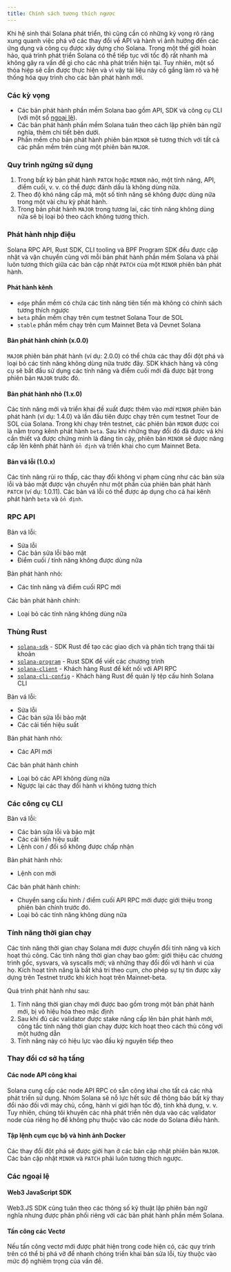 ```yaml
---
title: Chính sách tương thích ngược
---
```


Khi hệ sinh thái Solana phát triển, thì cũng cần có những kỳ vọng rõ ràng xung quanh việc phá vỡ các thay đổi về API và hành vi ảnh hưởng đến các ứng dụng và công cụ được xây dựng cho Solana. Trong một thế giới hoàn hảo, quá trình phát triển Solana có thể tiếp tục với tốc độ rất nhanh mà không gây ra vấn đề gì cho các nhà phát triển hiện tại. Tuy nhiên, một số thỏa hiệp sẽ cần được thực hiện và vì vậy tài liệu này cố gắng làm rõ và hệ thống hóa quy trình cho các bản phát hành mới.

### Các kỳ vọng

- Các bản phát hành phần mềm Solana bao gồm API, SDK và công cụ CLI (với một số [ngoại lệ](#exceptions)).
- Các bản phát hành phần mềm Solana tuân theo cách lập phiên bản ngữ nghĩa, thêm chi tiết bên dưới.
- Phần mềm cho bản phát hành phiên bản `MINOR` sẽ tương thích với tất cả các phần mềm trên cùng một phiên bản `MAJOR`.

### Quy trình ngừng sử dụng

1. Trong bất kỳ bản phát hành `PATCH` hoặc `MINOR` nào, một tính năng, API, điểm cuối, v. v. có thể được đánh dấu là không dùng nữa.
2. Theo độ khó nâng cấp mã, một số tính năng sẽ không được dùng nữa trong một vài chu kỳ phát hành.
3. Trong bản phát hành `MAJOR` trong tương lai, các tính năng không dùng nữa sẽ bị loại bỏ theo cách không tương thích.

### Phát hành nhịp điệu

Solana RPC API, Rust SDK, CLI tooling và BPF Program SDK đều được cập nhật và vận chuyển cùng với mỗi bản phát hành phần mềm Solana và phải luôn tương thích giữa các bản cập nhật `PATCH` của một `MINOR` phiên bản phát hành.

#### Phát hành kênh

- `edge` phần mềm có chứa các tính năng tiên tiến mà không có chính sách tương thích ngược
- `beta` phần mềm chạy trên cụm testnet Solana Tour de SOL
- `stable` phần mềm chạy trên cụm Mainnet Beta và Devnet Solana

#### Bản phát hành chính (x.0.0)

`MAJOR` phiên bản phát hành (ví dụ: 2.0.0) có thể chứa các thay đổi đột phá và loại bỏ các tính năng không dùng nữa trước đây. SDK khách hàng và công cụ sẽ bắt đầu sử dụng các tính năng và điểm cuối mới đã được bật trong phiên bản `MAJOR` trước đó.

#### Bản phát hành nhỏ (1.x.0)

Các tính năng mới và triển khai đề xuất được thêm vào _mới_ `MINOR` phiên bản phát hành (ví dụ: 1.4.0) và lần đầu tiên được chạy trên cụm testnet Tour de SOL của Solana. Trong khi chạy trên testnet, các phiên bản `MINOR` được coi là nằm trong kênh phát hành `beta`. Sau khi những thay đổi đó đã được vá khi cần thiết và được chứng minh là đáng tin cậy, phiên bản `MINOR` sẽ được nâng cấp lên kênh phát hành `ổn định` và triển khai cho cụm Mainnet Beta.

#### Bản vá lỗi (1.0.x)

Các tính năng rủi ro thấp, các thay đổi không vi phạm cũng như các bản sửa lỗi và bảo mật được vận chuyển như một phần của phiên bản phát hành `PATCH` (ví dụ: 1.0.11). Các bản vá lỗi có thể được áp dụng cho cả hai kênh phát hành `beta` và `ổn định`.

### RPC API

Bản vá lỗi:
- Sửa lỗi
- Các bản sửa lỗi bảo mật
- Điểm cuối / tính năng không được dùng nữa

Bản phát hành nhỏ:
- Các tính năng và điểm cuối RPC mới

Các bản phát hành chính:
- Loại bỏ các tính năng không dùng nữa

### Thùng Rust

* [`solana-sdk`](https://docs.rs/solana-sdk/) - SDK Rust để tạo các giao dịch và phân tích trạng thái tài khoản
* [`solana-program`](https://docs.rs/solana-program/) - Rust SDK để viết các chương trình
* [`solana-client`](https://docs.rs/solana-client/) - Khách hàng Rust để kết nối với API RPC
* [`solana-cli-config`](https://docs.rs/solana-cli-config/) - Khách hàng Rust để quản lý tệp cấu hình Solana CLI

Bản vá lỗi:
- Sửa lỗi
- Các bản sửa lỗi bảo mật
- Các cải tiến hiệu suất

Bản phát hành nhỏ:
- Các API mới

Các bản phát hành chính
- Loại bỏ các API không dùng nữa
- Ngược lại các thay đổi hành vi không tương thích

### Các công cụ CLI

Bản vá lỗi:
- Các bản sửa lỗi và bảo mật
- Các cải tiến hiệu suất
- Lệnh con / đối số không được chấp nhận

Bản phát hành nhỏ:
- Lệnh con mới

Các bản phát hành chính:
- Chuyển sang cấu hình / điểm cuối API RPC mới được giới thiệu trong phiên bản chính trước đó.
- Loại bỏ các tính năng không dùng nữa

### Tính năng thời gian chạy

Các tính năng thời gian chạy Solana mới được chuyển đổi tính năng và kích hoạt thủ công. Các tính năng thời gian chạy bao gồm: giới thiệu các chương trình gốc, sysvars, và syscalls mới; và những thay đổi đối với hành vi của họ. Kích hoạt tính năng là bất khả tri theo cụm, cho phép sự tự tin được xây dựng trên Testnet trước khi kích hoạt trên Mainnet-beta.

Quá trình phát hành như sau:

1. Tính năng thời gian chạy mới được bao gồm trong một bản phát hành mới, bị vô hiệu hóa theo mặc định
2. Sau khi đủ các validator được stake nâng cấp lên bản phát hành mới, công tắc tính năng thời gian chạy được kích hoạt theo cách thủ công với một hướng dẫn
3. Tính năng này có hiệu lực vào đầu kỷ nguyên tiếp theo

### Thay đổi cơ sở hạ tầng

#### Các node API công khai

Solana cung cấp các node API RPC có sẵn công khai cho tất cả các nhà phát triển sử dụng. Nhóm Solana sẽ nỗ lực hết sức để thông báo bất kỳ thay đổi nào đối với máy chủ, cổng, hành vi giới hạn tốc độ, tính khả dụng, v. v. Tuy nhiên, chúng tôi khuyên các nhà phát triển nên dựa vào các validator node của riêng họ để không phụ thuộc vào các node do Solana điều hành.

#### Tập lệnh cụm cục bộ và hình ảnh Docker

Các thay đổi đột phá sẽ được giới hạn ở các bản cập nhật phiên bản `MAJOR`. Các bản cập nhật `MINOR` và `PATCH` phải luôn tương thích ngược.

### Các ngoại lệ

#### Web3 JavaScript SDK

Web3.JS SDK cũng tuân theo các thông số kỹ thuật lập phiên bản ngữ nghĩa nhưng được phân phối riêng với các bản phát hành phần mềm Solana.

#### Tấn công các Vectơ

Nếu tấn công vectơ mới được phát hiện trong code hiện có, các quy trình trên có thể bị phá vỡ để nhanh chóng triển khai bản sửa lỗi, tùy thuộc vào mức độ nghiêm trọng của vấn đề.
